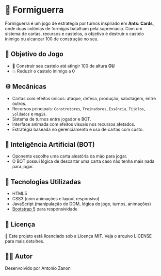 # 🐜 Formiguerra

Formiguerra é um jogo de estratégia por turnos inspirado em **Ants: Cards**, onde duas colônias de formigas batalham pela supremacia. Com um sistema de cartas, recursos e castelos, o objetivo é destruir o castelo inimigo ou alcançar 100 de construção no seu.

## 🎯 Objetivo do Jogo

- 🏰 Construir seu castelo até atingir 100 de altura
**OU**
- 💥 Reduzir o castelo inimigo a 0

## ⚙️ Mecânicas

- Cartas com efeitos únicos: ataque, defesa, produção, sabotagem, entre outros.
- Recursos principais: `Construtores`, `Treinadores`, `Essência`, `Tijolos`, `Soldados` e `Magia`.
- Sistema de turnos entre jogador e BOT.
- Interface animada com efeitos visuais nos recursos afetados.
- Estratégia baseada no gerenciamento e uso de cartas com custo.

## 🧠 Inteligência Artificial (BOT)

- Oponente escolhe uma carta aleatória da mão para jogar.
- O BOT possui lógica de descartar uma carta caso não tenha mais nada para jogar.

## 🧩 Tecnologias Utilizadas

- HTML5
- CSS3 (com animações e layout responsivo)
- JavaScript (manipulação de DOM, lógica de jogo, turnos, animações)
- [Bootstrap 5](https://getbootstrap.com/) para responsividade

## 📜 Licença
🏁 Este projeto está licenciado sob a Licença MIT. Veja o arquivo LICENSE para mais detalhes.

## 🙋‍♂️ Autor
Desenvolvido por Antonio Zanon